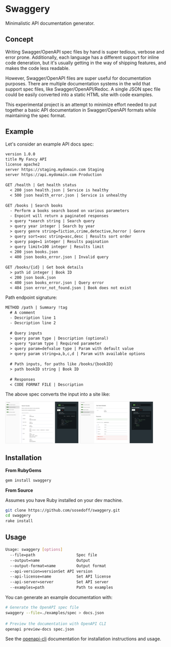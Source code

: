 # Swaggery

Minimalistic API documentation generator.

## Concept

Writing Swagger/OpenAPI spec files by hand is super tedious, verbose and error prone. Additionally, each language has a different support for inline code deneration, but it's usually getting in the way of shipping features, and makes the code less readable.

However, Swagger/OpenAPI files are super useful for documentation purposes. There are multiple documentation systems in the wild that support spec files, like Swagger/OpenAPI/Redoc. A single JSON spec file could be easily converted into a static HTML site with code examples.

This experimental project is an attempt to minimize effort needed to put together a basic API documentation in Swagger/OpenAPI formats while maintaining the spec format.

## Example

Let's consider an example API docs spec:

```
version 1.0.0
title My Fancy API
license apache2
server https://staging.mydomain.com Staging
server https://api.mydomain.com Production

GET /health | Get health status
  < 200 json health.json | Service is healthy
  < 500 json health_error.json | Service is unhealthy

GET /books | Search books
  - Perform a books search based on various parameters
  - Enpoint will return a paginated responses
  > query *search string | Search query
  > query year integer | Search by year
  > query genre string=fiction,crime,detective,horror | Genre
  > query sort=asc string=asc,desc | Results sort order
  > query page=1 integer | Results pagination
  > query limit=100 integer | Results limit
  < 200 json books.json
  < 400 json books_error.json | Invalid query

GET /books/{id} | Get book details
  > path id integer | Book ID
  < 200 json book.json
  < 400 json books_error.json | Query error
  < 404 json error_not_found.json | Book does not exist
```

Path endpoint signature:

```
METHOD /path | Summary !tag
  # A comment
  - Description line 1
  - Description line 2

  # Query inputs
  > query param type | Description (optional)
  > query *param type | Required parameter
  > query param=defvalue type | Param with default value
  > query param string=a,b,c,d | Param with available options

  # Path inputs, for paths like /books/{bookID}
  > path bookID string | Book ID

  # Responses
  < CODE FORMAT FILE | Description
```

The above spec converts the input into a site like:

<div>
  <img src="/images/screen1.png" style="border: 1px solid #eee;" width="45%" />
  <img src="/images/screen2.png" style="border: 1px solid #eee;" width="45%" />
</div>

## Installation

**From RubyGems**

```bash
gem install swaggery
```

**From Source**

Assumes you have Ruby installed on your dev machine.

```bash
git clone https://github.com/sosedoff/swaggery.git
cd swaggery
rake install
```

## Usage

```bash
Usage: swaggery [options]
  --file=path                  Spec file
  --output=name                Output
  --output-format=name         Output format
  --api-version=versionSet API version
  --api-license=name           Set API license
  --api-server=server          Set API server
  --examples=path              Path to examples
```

You can generate an example documentation with:

```bash
# Generate the OpenAPI spec file
swaggery --file=./examples/spec > docs.json

# Preview the documentation with OpenAPI CLI
openapi preview-docs spec.json
```

See the [openapi-cli](https://github.com/Redocly/openapi-cli) documentation for 
installation instructions and usage.